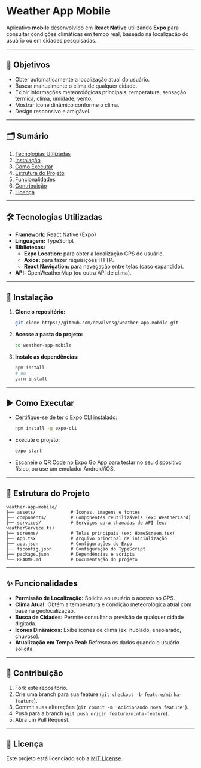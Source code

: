 # Weather App Mobile

Aplicativo **mobile** desenvolvido em **React Native** utilizando **Expo** para consultar condições climáticas em tempo real, baseado na localização do usuário ou em cidades pesquisadas.

---

## 🎯 Objetivos
- Obter automaticamente a localização atual do usuário.
- Buscar manualmente o clima de qualquer cidade.
- Exibir informações meteorológicas principais: temperatura, sensação térmica, clima, umidade, vento.
- Mostrar ícone dinâmico conforme o clima.
- Design responsivo e amigável.

---

## 🗂️ Sumário
1. [Tecnologias Utilizadas](#tecnologias-utilizadas)
2. [Instalação](#instalação)
3. [Como Executar](#como-executar)
4. [Estrutura do Projeto](#estrutura-do-projeto)
5. [Funcionalidades](#funcionalidades)
6. [Contribuição](#contribuição)
7. [Licença](#licença)

---

## 🛠️ Tecnologias Utilizadas
- **Framework:** React Native (Expo)
- **Linguagem:** TypeScript
- **Bibliotecas:**
  - **Expo Location:** para obter a localização GPS do usuário.
  - **Axios:** para fazer requisições HTTP.
  - **React Navigation:** para navegação entre telas (caso expandido).
- **API:** OpenWeatherMap (ou outra API de clima).

---

## 🚀 Instalação
1. **Clone o repositório:**
   ```bash
   git clone https://github.com/devalvesg/weather-app-mobile.git
   ```
2. **Acesse a pasta do projeto:**
   ```bash
   cd weather-app-mobile
   ```
3. **Instale as dependências:**
   ```bash
   npm install
   # ou
   yarn install
   ```

---

## ▶️ Como Executar
- Certifique-se de ter o Expo CLI instalado:
  ```bash
  npm install -g expo-cli
  ```
- Execute o projeto:
  ```bash
  expo start
  ```
- Escaneie o QR Code no Expo Go App para testar no seu dispositivo físico, ou use um emulador Android/iOS.

---

## 📂 Estrutura do Projeto
```
weather-app-mobile/
├── assets/             # Ícones, imagens e fontes
├── components/         # Componentes reutilizáveis (ex: WeatherCard)
├── services/           # Serviços para chamadas de API (ex: weatherService.ts)
├── screens/            # Telas principais (ex: HomeScreen.tsx)
├── App.tsx             # Arquivo principal de inicialização
├── app.json            # Configurações do Expo
├── tsconfig.json       # Configuração do TypeScript
├── package.json        # Dependências e scripts
└── README.md           # Documentação do projeto
```

---

## ✨ Funcionalidades
- **Permissão de Localização:** Solicita ao usuário o acesso ao GPS.
- **Clima Atual:** Obtém a temperatura e condição meteorológica atual com base na geolocalização.
- **Busca de Cidades:** Permite consultar a previsão de qualquer cidade digitada.
- **Ícones Dinâmicos:** Exibe ícones de clima (ex: nublado, ensolarado, chuvoso).
- **Atualização em Tempo Real:** Refresca os dados quando o usuário solicita.

---

## 🤝 Contribuição
1. Fork este repositório.
2. Crie uma branch para sua feature (`git checkout -b feature/minha-feature`).
3. Commit suas alterações (`git commit -m 'Adicionando nova feature'`).
4. Push para a branch (`git push origin feature/minha-feature`).
5. Abra um Pull Request.

---

## 📜 Licença
Este projeto está licenciado sob a [MIT License](https://opensource.org/licenses/MIT).
